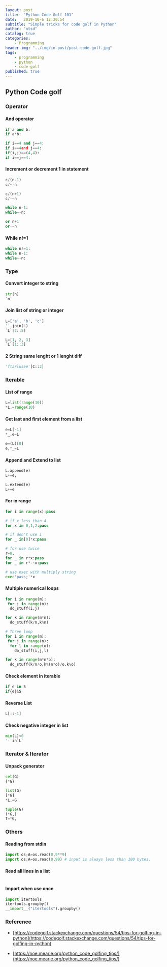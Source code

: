 ```yaml
---
layout: post
title:  "Python Code Golf 101"
date:   2019-10-6 12:30:54
subtitle: "Simple tricks for code golf in Python"
author: "ntsd"
catalog: true
categories:
    - Programming
header-img: "../img/in-post/post-code-golf.jpg"
tags:
    - programming
    - python
    - code-golf
published: true
---
```


## Python Code golf

### Operator

#### And operator

``` Python
if a and b:
if a*b:

if i==4 and j==4:
if i==4and j==4:
if(i,j)==(4,4):
if i==j==4:
```

#### Increment or decrement 1 in statement

``` Python
c/(n-1)
c/~-n

c/(n+1)
c/-~n

while n-1:
while~-n:

or n+1
or-~n
```

#### While n!=1

``` Python
while n!=1:
while n-1:
while~-n:
```

### Type

#### Convert integer to string

``` Python
str(n)
`n`
```

#### Join list of string or integer

``` Python
L=['a', 'b', 'c']
''.join(L)
`L`[2::5]

L=[1, 2, 3]
`L`[1::3]
```

#### 2 String same lenght or 1 lenght diff

``` Python
'ftarlusee'[C::2]
```

### Iterable

#### List of range

``` Python
L=list(range(10))
*L,=range(10)
```

#### Get last and first element from a list

``` Python
e=L[-1]
*_,e=L

e=(L)[0]
e,*_=L
```

#### Append and Extend to list

``` Python
L.append(e)  
L+=e,

L.extend(e)
L+=e
```

#### For in range

``` Python
for i in range(x):pass

# if x less than 4
for x in 0,1,2:pass

# if don't use i
for _ in[0]*x:pass

# for use twice
r=0,
for _ in r*x:pass
for _ in r*-~x:pass

# use exec with multiply string
exec'pass;'*x
```

#### Multiple numerical loops

``` Python
for i in range(m):
 for j in range(n):
  do_stuff(i,j)

for k in range(m*n):
  do_stuff(k/n,k%n)

# Three loop
for i in range(m):
 for j in range(n):
  for l in range(o):
    do_stuff(i,j,l)

for k in range(m*n*b):
  do_stuff(k/n/o,k%(n*o)/o,k%o)
```

#### Check element in iterable

``` Python
if e in S
if{e}&S
```

#### Reverse List

``` Python
L[::-1]
```

#### Check negative integer in list

``` Python
min(L)<0
'-'in`L`
```

### Iterator & Iterator

#### Unpack generator

``` Python
set(G)
{*G}

list(G)
[*G]
*L,=G

tuple(G)
(*G,)
T=*G,
```

### Others

#### Reading from stdin

``` Python
import os;A=os.read(0,9**9)
import os;A=os.read(0,99) # input is always less than 100 bytes.
```

#### Read all lines in a list

``` Python

```

#### Import when use once

``` Python
import itertools
itertools.groupby()
__import__("itertools").groupby()
```

### Reference

- [https://codegolf.stackexchange.com/questions/54/tips-for-golfing-in-python](https://codegolf.stackexchange.com/questions/54/tips-for-golfing-in-python)

- [https://noe.mearie.org/python_code_golfing_tips/](https://noe.mearie.org/python_code_golfing_tips/)
